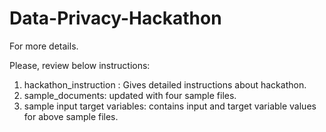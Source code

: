 # Data-Privacy-Hackathon

For more details.

Please, review below instructions:

1. hackathon_instruction : Gives detailed instructions about hackathon. 
2. sample_documents: updated with four sample files.
3. sample input target variables: contains input and target variable values for above sample files.
 

